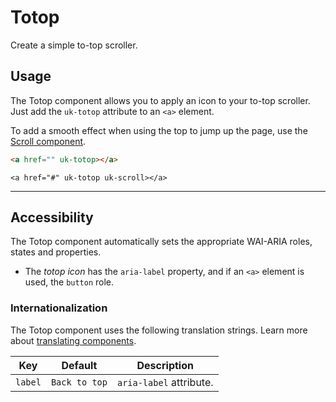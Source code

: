 # Totop

<p id="toptext" class="uk-text-lead">Create a simple to-top scroller.</p>

## Usage

The Totop component allows you to apply an icon to your to-top scroller. Just add the `uk-totop` attribute to an `<a>` element.

To add a smooth effect when using the top to jump up the page, use the [Scroll component](scroll.md).

```html
<a href="" uk-totop></a>
```

```example
<a href="#" uk-totop uk-scroll></a>
```

***

## Accessibility

The Totop component automatically sets the appropriate WAI-ARIA roles, states and properties.

- The *totop icon* has the `aria-label` property, and if an `<a>` element is used, the `button` role.

### Internationalization

The Totop component uses the following translation strings. Learn more about [translating components](accessibility.md#internationalization).

| Key     | Default       | Description             |
|---------|---------------|-------------------------|
| `label` | `Back to top` | `aria-label` attribute. |

